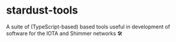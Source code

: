 # stardust-tools

A suite of (TypeScript-based) based tools useful in development of software for the IOTA and Shimmer networks 🛠️
